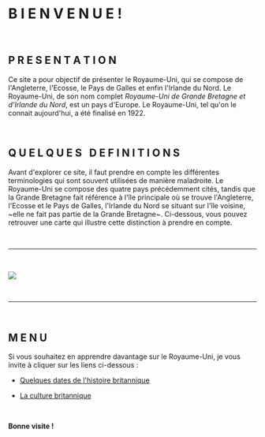 # **B I E N V E N U E !**

&nbsp;

## **P R E S E N T A T I O N**

Ce site a pour objectif de présenter le Royaume-Uni, qui se compose de l'Angleterre, l'Ecosse, le Pays de Galles et enfin l'Irlande du Nord. Le Royaume-Uni, de son nom complet _Royaume-Uni de Grande Bretagne et d'Irlande du Nord_, est un pays d'Europe. Le Royaume-Uni, tel qu'on le connait aujourd'hui, a été finalisé en 1922.

&nbsp;

## **Q U E L Q U E S &nbsp; D E F I N I T I O N S**

Avant d'explorer ce site, il faut prendre en compte les différentes terminologies qui sont souvent utilisées de manière maladroite. Le Royaume-Uni se compose des quatre pays précédemment cités, tandis que la Grande Bretagne fait référence à l'île principale où se trouve l'Angleterre, l'Ecosse et le Pays de Galles, l'Irlande du Nord se situant sur l'île voisine, ~elle ne fait pas partie de la Grande Bretagne~. Ci-dessous, vous pouvez retrouver une carte qui illustre cette distinction à prendre en compte.

&nbsp;

-----------------------------
&nbsp;

![](http://image.noelshack.com/fichiers/2021/37/5/1631895543-carte.png)

&nbsp;

-----------------------------

&nbsp;

## **M E N U**

Si vous souhaitez en apprendre davantage sur le Royaume-Uni, je vous invite à cliquer sur les liens ci-dessous :
- [Quelques dates de l'histoire britannique](https://github.com/marineregnier/RoyaumeUni/wiki/HISTOIRE)
+ [La culture britannique](https://github.com/marineregnier/RoyaumeUni/wiki/CULTURE)

&nbsp;

**Bonne visite !**
